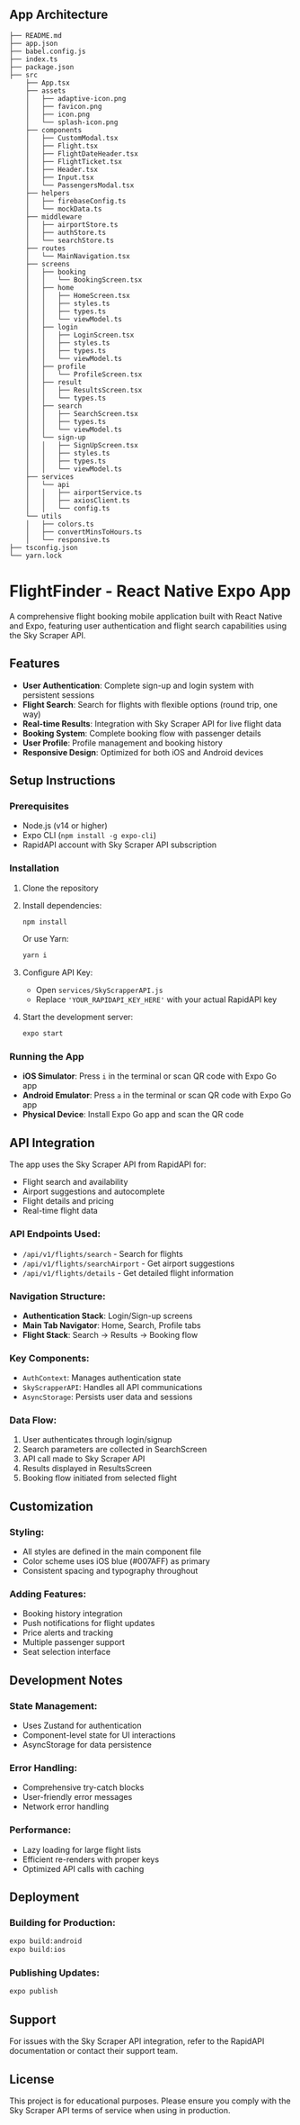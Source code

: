 ## App Architecture

```├── .gitignore
├── README.md
├── app.json
├── babel.config.js
├── index.ts
├── package.json
├── src
    ├── App.tsx
    ├── assets
    │   ├── adaptive-icon.png
    │   ├── favicon.png
    │   ├── icon.png
    │   └── splash-icon.png
    ├── components
    │   ├── CustomModal.tsx
    │   ├── Flight.tsx
    │   ├── FlightDateHeader.tsx
    │   ├── FlightTicket.tsx
    │   ├── Header.tsx
    │   ├── Input.tsx
    │   └── PassengersModal.tsx
    ├── helpers
    │   ├── firebaseConfig.ts
    │   └── mockData.ts
    ├── middleware
    │   ├── airportStore.ts
    │   ├── authStore.ts
    │   └── searchStore.ts
    ├── routes
    │   └── MainNavigation.tsx
    ├── screens
    │   ├── booking
    │   │   └── BookingScreen.tsx
    │   ├── home
    │   │   ├── HomeScreen.tsx
    │   │   ├── styles.ts
    │   │   ├── types.ts
    │   │   └── viewModel.ts
    │   ├── login
    │   │   ├── LoginScreen.tsx
    │   │   ├── styles.ts
    │   │   ├── types.ts
    │   │   └── viewModel.ts
    │   ├── profile
    │   │   └── ProfileScreen.tsx
    │   ├── result
    │   │   ├── ResultsScreen.tsx
    │   │   └── types.ts
    │   ├── search
    │   │   ├── SearchScreen.tsx
    │   │   ├── types.ts
    │   │   └── viewModel.ts
    │   └── sign-up
    │   │   ├── SignUpScreen.tsx
    │   │   ├── styles.ts
    │   │   ├── types.ts
    │   │   └── viewModel.ts
    ├── services
    │   └── api
    │   │   ├── airportService.ts
    │   │   ├── axiosClient.ts
    │   │   └── config.ts
    └── utils
    │   ├── colors.ts
    │   ├── convertMinsToHours.ts
    │   └── responsive.ts
├── tsconfig.json
└── yarn.lock
```

# FlightFinder - React Native Expo App

A comprehensive flight booking mobile application built with React Native and Expo, featuring user authentication and flight search capabilities using the Sky Scraper API.

## Features

- **User Authentication**: Complete sign-up and login system with persistent sessions
- **Flight Search**: Search for flights with flexible options (round trip, one way)
- **Real-time Results**: Integration with Sky Scraper API for live flight data
- **Booking System**: Complete booking flow with passenger details
- **User Profile**: Profile management and booking history
- **Responsive Design**: Optimized for both iOS and Android devices

## Setup Instructions

### Prerequisites

- Node.js (v14 or higher)
- Expo CLI (`npm install -g expo-cli`)
- RapidAPI account with Sky Scraper API subscription

### Installation

1. Clone the repository
2. Install dependencies:

   ```bash
   npm install
   ```

   Or use Yarn:

   ```bash
   yarn i
   ```

3. Configure API Key:

   - Open `services/SkyScrapperAPI.js`
   - Replace `'YOUR_RAPIDAPI_KEY_HERE'` with your actual RapidAPI key

4. Start the development server:
   ```bash
   expo start
   ```

### Running the App

- **iOS Simulator**: Press `i` in the terminal or scan QR code with Expo Go app
- **Android Emulator**: Press `a` in the terminal or scan QR code with Expo Go app
- **Physical Device**: Install Expo Go app and scan the QR code

## API Integration

The app uses the Sky Scraper API from RapidAPI for:

- Flight search and availability
- Airport suggestions and autocomplete
- Flight details and pricing
- Real-time flight data

### API Endpoints Used:

- `/api/v1/flights/search` - Search for flights
- `/api/v1/flights/searchAirport` - Get airport suggestions
- `/api/v1/flights/details` - Get detailed flight information

### Navigation Structure:

- **Authentication Stack**: Login/Sign-up screens
- **Main Tab Navigator**: Home, Search, Profile tabs
- **Flight Stack**: Search → Results → Booking flow

### Key Components:

- `AuthContext`: Manages authentication state
- `SkyScrapperAPI`: Handles all API communications
- `AsyncStorage`: Persists user data and sessions

### Data Flow:

1. User authenticates through login/signup
2. Search parameters are collected in SearchScreen
3. API call made to Sky Scraper API
4. Results displayed in ResultsScreen
5. Booking flow initiated from selected flight

## Customization

### Styling:

- All styles are defined in the main component file
- Color scheme uses iOS blue (#007AFF) as primary
- Consistent spacing and typography throughout

### Adding Features:

- Booking history integration
- Push notifications for flight updates
- Price alerts and tracking
- Multiple passenger support
- Seat selection interface

## Development Notes

### State Management:

- Uses Zustand for authentication
- Component-level state for UI interactions
- AsyncStorage for data persistence

### Error Handling:

- Comprehensive try-catch blocks
- User-friendly error messages
- Network error handling

### Performance:

- Lazy loading for large flight lists
- Efficient re-renders with proper keys
- Optimized API calls with caching

## Deployment

### Building for Production:

```bash
expo build:android
expo build:ios
```

### Publishing Updates:

```bash
expo publish
```

## Support

For issues with the Sky Scraper API integration, refer to the RapidAPI documentation or contact their support team.

## License

This project is for educational purposes. Please ensure you comply with the Sky Scraper API terms of service when using in production.
